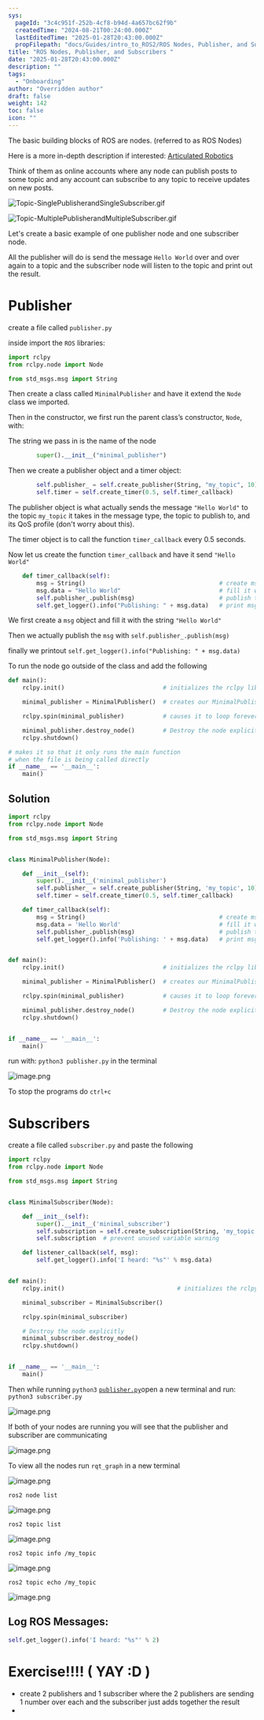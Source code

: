 ```yaml
---
sys:
  pageId: "3c4c951f-252b-4cf8-b94d-4a657bc62f9b"
  createdTime: "2024-08-21T00:24:00.000Z"
  lastEditedTime: "2025-01-28T20:43:00.000Z"
  propFilepath: "docs/Guides/intro_to_ROS2/ROS Nodes, Publisher, and Subscribers .md"
title: "ROS Nodes, Publisher, and Subscribers "
date: "2025-01-28T20:43:00.000Z"
description: ""
tags:
  - "Onboarding"
author: "Overridden author"
draft: false
weight: 142
toc: false
icon: ""
---
```


The basic building blocks of ROS are nodes. (referred to as ROS Nodes)

Here is a more in-depth description if interested: [Articulated Robotics](https://articulatedrobotics.xyz/tutorials/ready-for-ros/ros-overview#2-nodes)

Think of them as online accounts where any node can publish posts to some topic and any account can subscribe to any topic to receive updates on new posts.

![Topic-SinglePublisherandSingleSubscriber.gif](https://docs.ros.org/en/humble/_images/Topic-SinglePublisherandSingleSubscriber.gif)

![Topic-MultiplePublisherandMultipleSubscriber.gif](https://docs.ros.org/en/humble/_images/Topic-MultiplePublisherandMultipleSubscriber.gif)

Let's create a basic example of one publisher node and one subscriber node.

All the publisher will do is send the message `Hello World` over and over again to a topic and the subscriber node will listen to the topic and print out the result.

# Publisher

create a file called `publisher.py` 

inside import the `ROS` libraries:

```python
import rclpy
from rclpy.node import Node

from std_msgs.msg import String
```

Then create a class called `MinimalPublisher` and have it extend the `Node` class we imported.

Then in the constructor, we first run the parent class’s constructor, `Node`, with:

The string we pass in is the name of the node

```python
        super().__init__("minimal_publisher")
```

Then we create a publisher object and a timer object:

```python
        self.publisher_ = self.create_publisher(String, "my_topic", 10)
        self.timer = self.create_timer(0.5, self.timer_callback)
```

The publisher object is what actually sends the message `"Hello World"` to the topic `my_topic` it takes in the message type, the topic to publish to, and its QoS profile (don't worry about this).

The timer object is to call the function `timer_callback` every 0.5 seconds.

Now let us create the function `timer_callback` and have it send `"Hello World"`

```python
    def timer_callback(self):
        msg = String()                                      # create msg object
        msg.data = "Hello World"                            # fill it with data
        self.publisher_.publish(msg)                        # publish the message
        self.get_logger().info("Publishing: " + msg.data)   # print msg
```

We first create a `msg` object and fill it with the string `"Hello World"`

Then we actually publish the `msg` with `self.publisher_.publish(msg)`

finally we printout `self.get_logger().info("Publishing: " + msg.data)`

To run the node go outside of the class and add the following

```python
def main():
    rclpy.init()                            # initializes the rclpy library

    minimal_publisher = MinimalPublisher()  # creates our MinimalPublisher object

    rclpy.spin(minimal_publisher)           # causes it to loop forever

    minimal_publisher.destroy_node()        # Destroy the node explicitly
    rclpy.shutdown()

# makes it so that it only runs the main function
# when the file is being called directly
if __name__ == '__main__': 
    main()
```

## Solution

```python
import rclpy
from rclpy.node import Node

from std_msgs.msg import String


class MinimalPublisher(Node):

    def __init__(self):
        super().__init__('minimal_publisher')
        self.publisher_ = self.create_publisher(String, 'my_topic', 10)
        self.timer = self.create_timer(0.5, self.timer_callback)

    def timer_callback(self):
        msg = String()                                      # create msg object
        msg.data = 'Hello World'                            # fill it with data
        self.publisher_.publish(msg)                        # publish the message
        self.get_logger().info('Publishing: ' + msg.data)   # print msg


def main():
    rclpy.init()                            # initializes the rclpy library

    minimal_publisher = MinimalPublisher()  # creates our MinimalPublisher object

    rclpy.spin(minimal_publisher)           # causes it to loop forever

    minimal_publisher.destroy_node()        # Destroy the node explicitly
    rclpy.shutdown()


if __name__ == '__main__':
    main()
```

run with: `python3 publisher.py` in the terminal

![image.png](https://prod-files-secure.s3.us-west-2.amazonaws.com/d518164a-d88e-44d1-a4ee-3adb3bd8bce0/9214accb-ad5b-44f1-a31c-b3167c59138b/image.png?X-Amz-Algorithm=AWS4-HMAC-SHA256&X-Amz-Content-Sha256=UNSIGNED-PAYLOAD&X-Amz-Credential=ASIAZI2LB466VPBEEKEN%2F20250515%2Fus-west-2%2Fs3%2Faws4_request&X-Amz-Date=20250515T210805Z&X-Amz-Expires=3600&X-Amz-Security-Token=IQoJb3JpZ2luX2VjEHsaCXVzLXdlc3QtMiJHMEUCIQDXKVznWH6qDlOBEKa4f%2BfYr3zhY5CCeqrlOh7lMnWS5wIgP6%2FRzadtdQjR8go%2BkuHxPyvYlHDJ3clDTEmpw%2Bf7yu4q%2FwMINBAAGgw2Mzc0MjMxODM4MDUiDPA3T7VXulIxqanLfircA%2BqS3t%2F5Iqv%2FcvlTr7kN%2FrueaT2X9KE5aCl%2BssLqOpwQel%2FjHhFoP1e4PoiYCfPMc2tYzMpkyjdNYi0PdBIwUXaGDZ3pVxtC3iyHuqL8VstIIkM6S3k5bGQUeWqOxpUYCIT6EP6xKiH%2FTog4dvR9N%2BmgDiijDmInuJQ2yLqZJTX1sT1NyxWrXfsOJJt6G4NtIC%2B8HJuHKafLDM%2B1JNVGndv0P4rN7cFTt4BOZBx6UP5xdWBn1JvBadmhtdOZQIBgHB6rTKpFPenMV15YjYAeFksrDBDwrWQzj2K5Z1baIGGv0sjrgupml8ZlLksJUKCAJmpsiJg5TTfKxMgF5INBaj%2FpPUYMAcGMe1%2FvcUlCzBI8K9Rsq2yodC3Leg7%2FkcTiiNPdsW%2BqDhB6fZs5OjXTNgwBhJMvzCHCSbTYVEg%2B%2BccZMhBT8scHZQDcNC5bCalay001TUXeGN53FUrFrjjGS3AHi14sJOubf4pGJxkImYc0sJbxdTtzLWs4xW%2FgvWxGg2KFxJr%2BD6ofD3ttBYs%2F%2F7dgJ7CAy2X3GHZ6Rjy30TxLy1bq%2Fmo5gkM1YbwPACvSMM1YZJOm4jD3k%2BEcoR25Kc4xT1aaza0AJvPcKj2WSrgZVkJCZiFEX8GTreFXMLX7mMEGOqUBNMgXu%2FubEJ1fg7TCs7KtBoTuxOpcLEiUCunJ6VreksQmXdod8GJfvc2zl9EgyHaICmypf8NZKqZ7%2FRX7ed8XxMCGaQRQkVrdCpKio3YEMiBfkC2t%2Bap3Zxwp%2F48wN6Y1Qlu%2BhhfebJotq%2BxD%2FyYLCizpTNM6JeY16rI9UCjzAFmTYdZT0Q05Jo51cYdAvdZ%2BxxyGCQimBLlLq5zHuuu9AyTFJGXJ&X-Amz-Signature=c0e40d1600a7687f9ac977a836d600906c44f36b83def15b20a1063eb2d35323&X-Amz-SignedHeaders=host&x-id=GetObject)

To stop the programs do `ctrl+c`

# Subscribers

create a file called `subscriber.py` and paste the following

```python
import rclpy
from rclpy.node import Node

from std_msgs.msg import String


class MinimalSubscriber(Node):

    def __init__(self):
        super().__init__('minimal_subscriber')
        self.subscription = self.create_subscription(String, 'my_topic', self.listener_callback, 10)
        self.subscription  # prevent unused variable warning

    def listener_callback(self, msg):
        self.get_logger().info('I heard: "%s"' % msg.data)


def main():
    rclpy.init()                                # initializes the rclpy library

    minimal_subscriber = MinimalSubscriber()

    rclpy.spin(minimal_subscriber)

    # Destroy the node explicitly
    minimal_subscriber.destroy_node()
    rclpy.shutdown()


if __name__ == '__main__':
    main()
```

Then while running `python3` [`publisher.py`](http://publisher.py/)open a new terminal and run: `python3 subscriber.py` 

![image.png](https://prod-files-secure.s3.us-west-2.amazonaws.com/d518164a-d88e-44d1-a4ee-3adb3bd8bce0/611fccf2-c738-4dbd-94e9-98f209092866/image.png?X-Amz-Algorithm=AWS4-HMAC-SHA256&X-Amz-Content-Sha256=UNSIGNED-PAYLOAD&X-Amz-Credential=ASIAZI2LB466VPBEEKEN%2F20250515%2Fus-west-2%2Fs3%2Faws4_request&X-Amz-Date=20250515T210805Z&X-Amz-Expires=3600&X-Amz-Security-Token=IQoJb3JpZ2luX2VjEHsaCXVzLXdlc3QtMiJHMEUCIQDXKVznWH6qDlOBEKa4f%2BfYr3zhY5CCeqrlOh7lMnWS5wIgP6%2FRzadtdQjR8go%2BkuHxPyvYlHDJ3clDTEmpw%2Bf7yu4q%2FwMINBAAGgw2Mzc0MjMxODM4MDUiDPA3T7VXulIxqanLfircA%2BqS3t%2F5Iqv%2FcvlTr7kN%2FrueaT2X9KE5aCl%2BssLqOpwQel%2FjHhFoP1e4PoiYCfPMc2tYzMpkyjdNYi0PdBIwUXaGDZ3pVxtC3iyHuqL8VstIIkM6S3k5bGQUeWqOxpUYCIT6EP6xKiH%2FTog4dvR9N%2BmgDiijDmInuJQ2yLqZJTX1sT1NyxWrXfsOJJt6G4NtIC%2B8HJuHKafLDM%2B1JNVGndv0P4rN7cFTt4BOZBx6UP5xdWBn1JvBadmhtdOZQIBgHB6rTKpFPenMV15YjYAeFksrDBDwrWQzj2K5Z1baIGGv0sjrgupml8ZlLksJUKCAJmpsiJg5TTfKxMgF5INBaj%2FpPUYMAcGMe1%2FvcUlCzBI8K9Rsq2yodC3Leg7%2FkcTiiNPdsW%2BqDhB6fZs5OjXTNgwBhJMvzCHCSbTYVEg%2B%2BccZMhBT8scHZQDcNC5bCalay001TUXeGN53FUrFrjjGS3AHi14sJOubf4pGJxkImYc0sJbxdTtzLWs4xW%2FgvWxGg2KFxJr%2BD6ofD3ttBYs%2F%2F7dgJ7CAy2X3GHZ6Rjy30TxLy1bq%2Fmo5gkM1YbwPACvSMM1YZJOm4jD3k%2BEcoR25Kc4xT1aaza0AJvPcKj2WSrgZVkJCZiFEX8GTreFXMLX7mMEGOqUBNMgXu%2FubEJ1fg7TCs7KtBoTuxOpcLEiUCunJ6VreksQmXdod8GJfvc2zl9EgyHaICmypf8NZKqZ7%2FRX7ed8XxMCGaQRQkVrdCpKio3YEMiBfkC2t%2Bap3Zxwp%2F48wN6Y1Qlu%2BhhfebJotq%2BxD%2FyYLCizpTNM6JeY16rI9UCjzAFmTYdZT0Q05Jo51cYdAvdZ%2BxxyGCQimBLlLq5zHuuu9AyTFJGXJ&X-Amz-Signature=f90a27fd89105459d54b445bccc51488c222a618d900906e0d3db4ff352387b1&X-Amz-SignedHeaders=host&x-id=GetObject)

If both of your nodes are running you will see that the publisher and subscriber are communicating

![image.png](https://prod-files-secure.s3.us-west-2.amazonaws.com/d518164a-d88e-44d1-a4ee-3adb3bd8bce0/eea428b5-1cf0-43bb-a30b-81cbaf6c5c78/image.png?X-Amz-Algorithm=AWS4-HMAC-SHA256&X-Amz-Content-Sha256=UNSIGNED-PAYLOAD&X-Amz-Credential=ASIAZI2LB466VPBEEKEN%2F20250515%2Fus-west-2%2Fs3%2Faws4_request&X-Amz-Date=20250515T210805Z&X-Amz-Expires=3600&X-Amz-Security-Token=IQoJb3JpZ2luX2VjEHsaCXVzLXdlc3QtMiJHMEUCIQDXKVznWH6qDlOBEKa4f%2BfYr3zhY5CCeqrlOh7lMnWS5wIgP6%2FRzadtdQjR8go%2BkuHxPyvYlHDJ3clDTEmpw%2Bf7yu4q%2FwMINBAAGgw2Mzc0MjMxODM4MDUiDPA3T7VXulIxqanLfircA%2BqS3t%2F5Iqv%2FcvlTr7kN%2FrueaT2X9KE5aCl%2BssLqOpwQel%2FjHhFoP1e4PoiYCfPMc2tYzMpkyjdNYi0PdBIwUXaGDZ3pVxtC3iyHuqL8VstIIkM6S3k5bGQUeWqOxpUYCIT6EP6xKiH%2FTog4dvR9N%2BmgDiijDmInuJQ2yLqZJTX1sT1NyxWrXfsOJJt6G4NtIC%2B8HJuHKafLDM%2B1JNVGndv0P4rN7cFTt4BOZBx6UP5xdWBn1JvBadmhtdOZQIBgHB6rTKpFPenMV15YjYAeFksrDBDwrWQzj2K5Z1baIGGv0sjrgupml8ZlLksJUKCAJmpsiJg5TTfKxMgF5INBaj%2FpPUYMAcGMe1%2FvcUlCzBI8K9Rsq2yodC3Leg7%2FkcTiiNPdsW%2BqDhB6fZs5OjXTNgwBhJMvzCHCSbTYVEg%2B%2BccZMhBT8scHZQDcNC5bCalay001TUXeGN53FUrFrjjGS3AHi14sJOubf4pGJxkImYc0sJbxdTtzLWs4xW%2FgvWxGg2KFxJr%2BD6ofD3ttBYs%2F%2F7dgJ7CAy2X3GHZ6Rjy30TxLy1bq%2Fmo5gkM1YbwPACvSMM1YZJOm4jD3k%2BEcoR25Kc4xT1aaza0AJvPcKj2WSrgZVkJCZiFEX8GTreFXMLX7mMEGOqUBNMgXu%2FubEJ1fg7TCs7KtBoTuxOpcLEiUCunJ6VreksQmXdod8GJfvc2zl9EgyHaICmypf8NZKqZ7%2FRX7ed8XxMCGaQRQkVrdCpKio3YEMiBfkC2t%2Bap3Zxwp%2F48wN6Y1Qlu%2BhhfebJotq%2BxD%2FyYLCizpTNM6JeY16rI9UCjzAFmTYdZT0Q05Jo51cYdAvdZ%2BxxyGCQimBLlLq5zHuuu9AyTFJGXJ&X-Amz-Signature=c2850fd8805ca05bde58836ff7b283e9e483022b6f42594708048ed55f84f691&X-Amz-SignedHeaders=host&x-id=GetObject)

To view all the nodes run `rqt_graph` in a new terminal

![image.png](https://prod-files-secure.s3.us-west-2.amazonaws.com/d518164a-d88e-44d1-a4ee-3adb3bd8bce0/1d98e964-4318-4d62-b5c4-8c8f78368598/image.png?X-Amz-Algorithm=AWS4-HMAC-SHA256&X-Amz-Content-Sha256=UNSIGNED-PAYLOAD&X-Amz-Credential=ASIAZI2LB466VPBEEKEN%2F20250515%2Fus-west-2%2Fs3%2Faws4_request&X-Amz-Date=20250515T210805Z&X-Amz-Expires=3600&X-Amz-Security-Token=IQoJb3JpZ2luX2VjEHsaCXVzLXdlc3QtMiJHMEUCIQDXKVznWH6qDlOBEKa4f%2BfYr3zhY5CCeqrlOh7lMnWS5wIgP6%2FRzadtdQjR8go%2BkuHxPyvYlHDJ3clDTEmpw%2Bf7yu4q%2FwMINBAAGgw2Mzc0MjMxODM4MDUiDPA3T7VXulIxqanLfircA%2BqS3t%2F5Iqv%2FcvlTr7kN%2FrueaT2X9KE5aCl%2BssLqOpwQel%2FjHhFoP1e4PoiYCfPMc2tYzMpkyjdNYi0PdBIwUXaGDZ3pVxtC3iyHuqL8VstIIkM6S3k5bGQUeWqOxpUYCIT6EP6xKiH%2FTog4dvR9N%2BmgDiijDmInuJQ2yLqZJTX1sT1NyxWrXfsOJJt6G4NtIC%2B8HJuHKafLDM%2B1JNVGndv0P4rN7cFTt4BOZBx6UP5xdWBn1JvBadmhtdOZQIBgHB6rTKpFPenMV15YjYAeFksrDBDwrWQzj2K5Z1baIGGv0sjrgupml8ZlLksJUKCAJmpsiJg5TTfKxMgF5INBaj%2FpPUYMAcGMe1%2FvcUlCzBI8K9Rsq2yodC3Leg7%2FkcTiiNPdsW%2BqDhB6fZs5OjXTNgwBhJMvzCHCSbTYVEg%2B%2BccZMhBT8scHZQDcNC5bCalay001TUXeGN53FUrFrjjGS3AHi14sJOubf4pGJxkImYc0sJbxdTtzLWs4xW%2FgvWxGg2KFxJr%2BD6ofD3ttBYs%2F%2F7dgJ7CAy2X3GHZ6Rjy30TxLy1bq%2Fmo5gkM1YbwPACvSMM1YZJOm4jD3k%2BEcoR25Kc4xT1aaza0AJvPcKj2WSrgZVkJCZiFEX8GTreFXMLX7mMEGOqUBNMgXu%2FubEJ1fg7TCs7KtBoTuxOpcLEiUCunJ6VreksQmXdod8GJfvc2zl9EgyHaICmypf8NZKqZ7%2FRX7ed8XxMCGaQRQkVrdCpKio3YEMiBfkC2t%2Bap3Zxwp%2F48wN6Y1Qlu%2BhhfebJotq%2BxD%2FyYLCizpTNM6JeY16rI9UCjzAFmTYdZT0Q05Jo51cYdAvdZ%2BxxyGCQimBLlLq5zHuuu9AyTFJGXJ&X-Amz-Signature=32a252f32b5c2de0109c1bc7dc2bc373bfc17e98a3a8b6a98d43353723d7db05&X-Amz-SignedHeaders=host&x-id=GetObject)

`ros2 node list`

![image.png](https://prod-files-secure.s3.us-west-2.amazonaws.com/d518164a-d88e-44d1-a4ee-3adb3bd8bce0/680ac8cf-e6d9-4164-9ece-5b9a6fccffee/image.png?X-Amz-Algorithm=AWS4-HMAC-SHA256&X-Amz-Content-Sha256=UNSIGNED-PAYLOAD&X-Amz-Credential=ASIAZI2LB466VPBEEKEN%2F20250515%2Fus-west-2%2Fs3%2Faws4_request&X-Amz-Date=20250515T210805Z&X-Amz-Expires=3600&X-Amz-Security-Token=IQoJb3JpZ2luX2VjEHsaCXVzLXdlc3QtMiJHMEUCIQDXKVznWH6qDlOBEKa4f%2BfYr3zhY5CCeqrlOh7lMnWS5wIgP6%2FRzadtdQjR8go%2BkuHxPyvYlHDJ3clDTEmpw%2Bf7yu4q%2FwMINBAAGgw2Mzc0MjMxODM4MDUiDPA3T7VXulIxqanLfircA%2BqS3t%2F5Iqv%2FcvlTr7kN%2FrueaT2X9KE5aCl%2BssLqOpwQel%2FjHhFoP1e4PoiYCfPMc2tYzMpkyjdNYi0PdBIwUXaGDZ3pVxtC3iyHuqL8VstIIkM6S3k5bGQUeWqOxpUYCIT6EP6xKiH%2FTog4dvR9N%2BmgDiijDmInuJQ2yLqZJTX1sT1NyxWrXfsOJJt6G4NtIC%2B8HJuHKafLDM%2B1JNVGndv0P4rN7cFTt4BOZBx6UP5xdWBn1JvBadmhtdOZQIBgHB6rTKpFPenMV15YjYAeFksrDBDwrWQzj2K5Z1baIGGv0sjrgupml8ZlLksJUKCAJmpsiJg5TTfKxMgF5INBaj%2FpPUYMAcGMe1%2FvcUlCzBI8K9Rsq2yodC3Leg7%2FkcTiiNPdsW%2BqDhB6fZs5OjXTNgwBhJMvzCHCSbTYVEg%2B%2BccZMhBT8scHZQDcNC5bCalay001TUXeGN53FUrFrjjGS3AHi14sJOubf4pGJxkImYc0sJbxdTtzLWs4xW%2FgvWxGg2KFxJr%2BD6ofD3ttBYs%2F%2F7dgJ7CAy2X3GHZ6Rjy30TxLy1bq%2Fmo5gkM1YbwPACvSMM1YZJOm4jD3k%2BEcoR25Kc4xT1aaza0AJvPcKj2WSrgZVkJCZiFEX8GTreFXMLX7mMEGOqUBNMgXu%2FubEJ1fg7TCs7KtBoTuxOpcLEiUCunJ6VreksQmXdod8GJfvc2zl9EgyHaICmypf8NZKqZ7%2FRX7ed8XxMCGaQRQkVrdCpKio3YEMiBfkC2t%2Bap3Zxwp%2F48wN6Y1Qlu%2BhhfebJotq%2BxD%2FyYLCizpTNM6JeY16rI9UCjzAFmTYdZT0Q05Jo51cYdAvdZ%2BxxyGCQimBLlLq5zHuuu9AyTFJGXJ&X-Amz-Signature=c6f590642c4f75a13cd43056ef79852ba9e9cfd061973b2ed61e269c414c32be&X-Amz-SignedHeaders=host&x-id=GetObject)

`ros2 topic list`

![image.png](https://prod-files-secure.s3.us-west-2.amazonaws.com/d518164a-d88e-44d1-a4ee-3adb3bd8bce0/eee2ebe1-27ef-4a4a-96fb-2ca54126fb29/image.png?X-Amz-Algorithm=AWS4-HMAC-SHA256&X-Amz-Content-Sha256=UNSIGNED-PAYLOAD&X-Amz-Credential=ASIAZI2LB466VPBEEKEN%2F20250515%2Fus-west-2%2Fs3%2Faws4_request&X-Amz-Date=20250515T210805Z&X-Amz-Expires=3600&X-Amz-Security-Token=IQoJb3JpZ2luX2VjEHsaCXVzLXdlc3QtMiJHMEUCIQDXKVznWH6qDlOBEKa4f%2BfYr3zhY5CCeqrlOh7lMnWS5wIgP6%2FRzadtdQjR8go%2BkuHxPyvYlHDJ3clDTEmpw%2Bf7yu4q%2FwMINBAAGgw2Mzc0MjMxODM4MDUiDPA3T7VXulIxqanLfircA%2BqS3t%2F5Iqv%2FcvlTr7kN%2FrueaT2X9KE5aCl%2BssLqOpwQel%2FjHhFoP1e4PoiYCfPMc2tYzMpkyjdNYi0PdBIwUXaGDZ3pVxtC3iyHuqL8VstIIkM6S3k5bGQUeWqOxpUYCIT6EP6xKiH%2FTog4dvR9N%2BmgDiijDmInuJQ2yLqZJTX1sT1NyxWrXfsOJJt6G4NtIC%2B8HJuHKafLDM%2B1JNVGndv0P4rN7cFTt4BOZBx6UP5xdWBn1JvBadmhtdOZQIBgHB6rTKpFPenMV15YjYAeFksrDBDwrWQzj2K5Z1baIGGv0sjrgupml8ZlLksJUKCAJmpsiJg5TTfKxMgF5INBaj%2FpPUYMAcGMe1%2FvcUlCzBI8K9Rsq2yodC3Leg7%2FkcTiiNPdsW%2BqDhB6fZs5OjXTNgwBhJMvzCHCSbTYVEg%2B%2BccZMhBT8scHZQDcNC5bCalay001TUXeGN53FUrFrjjGS3AHi14sJOubf4pGJxkImYc0sJbxdTtzLWs4xW%2FgvWxGg2KFxJr%2BD6ofD3ttBYs%2F%2F7dgJ7CAy2X3GHZ6Rjy30TxLy1bq%2Fmo5gkM1YbwPACvSMM1YZJOm4jD3k%2BEcoR25Kc4xT1aaza0AJvPcKj2WSrgZVkJCZiFEX8GTreFXMLX7mMEGOqUBNMgXu%2FubEJ1fg7TCs7KtBoTuxOpcLEiUCunJ6VreksQmXdod8GJfvc2zl9EgyHaICmypf8NZKqZ7%2FRX7ed8XxMCGaQRQkVrdCpKio3YEMiBfkC2t%2Bap3Zxwp%2F48wN6Y1Qlu%2BhhfebJotq%2BxD%2FyYLCizpTNM6JeY16rI9UCjzAFmTYdZT0Q05Jo51cYdAvdZ%2BxxyGCQimBLlLq5zHuuu9AyTFJGXJ&X-Amz-Signature=5df0bfde2c11524b25ee52fe20dee844e01ffd08aad18014495f6c83b3e10b2d&X-Amz-SignedHeaders=host&x-id=GetObject)

`ros2 topic info /my_topic`

![image.png](https://prod-files-secure.s3.us-west-2.amazonaws.com/d518164a-d88e-44d1-a4ee-3adb3bd8bce0/6288ef12-cb9e-406f-b9eb-65feed3a9011/image.png?X-Amz-Algorithm=AWS4-HMAC-SHA256&X-Amz-Content-Sha256=UNSIGNED-PAYLOAD&X-Amz-Credential=ASIAZI2LB466VPBEEKEN%2F20250515%2Fus-west-2%2Fs3%2Faws4_request&X-Amz-Date=20250515T210805Z&X-Amz-Expires=3600&X-Amz-Security-Token=IQoJb3JpZ2luX2VjEHsaCXVzLXdlc3QtMiJHMEUCIQDXKVznWH6qDlOBEKa4f%2BfYr3zhY5CCeqrlOh7lMnWS5wIgP6%2FRzadtdQjR8go%2BkuHxPyvYlHDJ3clDTEmpw%2Bf7yu4q%2FwMINBAAGgw2Mzc0MjMxODM4MDUiDPA3T7VXulIxqanLfircA%2BqS3t%2F5Iqv%2FcvlTr7kN%2FrueaT2X9KE5aCl%2BssLqOpwQel%2FjHhFoP1e4PoiYCfPMc2tYzMpkyjdNYi0PdBIwUXaGDZ3pVxtC3iyHuqL8VstIIkM6S3k5bGQUeWqOxpUYCIT6EP6xKiH%2FTog4dvR9N%2BmgDiijDmInuJQ2yLqZJTX1sT1NyxWrXfsOJJt6G4NtIC%2B8HJuHKafLDM%2B1JNVGndv0P4rN7cFTt4BOZBx6UP5xdWBn1JvBadmhtdOZQIBgHB6rTKpFPenMV15YjYAeFksrDBDwrWQzj2K5Z1baIGGv0sjrgupml8ZlLksJUKCAJmpsiJg5TTfKxMgF5INBaj%2FpPUYMAcGMe1%2FvcUlCzBI8K9Rsq2yodC3Leg7%2FkcTiiNPdsW%2BqDhB6fZs5OjXTNgwBhJMvzCHCSbTYVEg%2B%2BccZMhBT8scHZQDcNC5bCalay001TUXeGN53FUrFrjjGS3AHi14sJOubf4pGJxkImYc0sJbxdTtzLWs4xW%2FgvWxGg2KFxJr%2BD6ofD3ttBYs%2F%2F7dgJ7CAy2X3GHZ6Rjy30TxLy1bq%2Fmo5gkM1YbwPACvSMM1YZJOm4jD3k%2BEcoR25Kc4xT1aaza0AJvPcKj2WSrgZVkJCZiFEX8GTreFXMLX7mMEGOqUBNMgXu%2FubEJ1fg7TCs7KtBoTuxOpcLEiUCunJ6VreksQmXdod8GJfvc2zl9EgyHaICmypf8NZKqZ7%2FRX7ed8XxMCGaQRQkVrdCpKio3YEMiBfkC2t%2Bap3Zxwp%2F48wN6Y1Qlu%2BhhfebJotq%2BxD%2FyYLCizpTNM6JeY16rI9UCjzAFmTYdZT0Q05Jo51cYdAvdZ%2BxxyGCQimBLlLq5zHuuu9AyTFJGXJ&X-Amz-Signature=d077f83d4688a9b8478a893bd7c04bfd140430c42fea892dbb3c872ac9562b1b&X-Amz-SignedHeaders=host&x-id=GetObject)

`ros2 topic echo /my_topic`

![image.png](https://prod-files-secure.s3.us-west-2.amazonaws.com/d518164a-d88e-44d1-a4ee-3adb3bd8bce0/0a6fcb4d-422d-4a6c-a803-749ef4adf2c6/image.png?X-Amz-Algorithm=AWS4-HMAC-SHA256&X-Amz-Content-Sha256=UNSIGNED-PAYLOAD&X-Amz-Credential=ASIAZI2LB466VPBEEKEN%2F20250515%2Fus-west-2%2Fs3%2Faws4_request&X-Amz-Date=20250515T210805Z&X-Amz-Expires=3600&X-Amz-Security-Token=IQoJb3JpZ2luX2VjEHsaCXVzLXdlc3QtMiJHMEUCIQDXKVznWH6qDlOBEKa4f%2BfYr3zhY5CCeqrlOh7lMnWS5wIgP6%2FRzadtdQjR8go%2BkuHxPyvYlHDJ3clDTEmpw%2Bf7yu4q%2FwMINBAAGgw2Mzc0MjMxODM4MDUiDPA3T7VXulIxqanLfircA%2BqS3t%2F5Iqv%2FcvlTr7kN%2FrueaT2X9KE5aCl%2BssLqOpwQel%2FjHhFoP1e4PoiYCfPMc2tYzMpkyjdNYi0PdBIwUXaGDZ3pVxtC3iyHuqL8VstIIkM6S3k5bGQUeWqOxpUYCIT6EP6xKiH%2FTog4dvR9N%2BmgDiijDmInuJQ2yLqZJTX1sT1NyxWrXfsOJJt6G4NtIC%2B8HJuHKafLDM%2B1JNVGndv0P4rN7cFTt4BOZBx6UP5xdWBn1JvBadmhtdOZQIBgHB6rTKpFPenMV15YjYAeFksrDBDwrWQzj2K5Z1baIGGv0sjrgupml8ZlLksJUKCAJmpsiJg5TTfKxMgF5INBaj%2FpPUYMAcGMe1%2FvcUlCzBI8K9Rsq2yodC3Leg7%2FkcTiiNPdsW%2BqDhB6fZs5OjXTNgwBhJMvzCHCSbTYVEg%2B%2BccZMhBT8scHZQDcNC5bCalay001TUXeGN53FUrFrjjGS3AHi14sJOubf4pGJxkImYc0sJbxdTtzLWs4xW%2FgvWxGg2KFxJr%2BD6ofD3ttBYs%2F%2F7dgJ7CAy2X3GHZ6Rjy30TxLy1bq%2Fmo5gkM1YbwPACvSMM1YZJOm4jD3k%2BEcoR25Kc4xT1aaza0AJvPcKj2WSrgZVkJCZiFEX8GTreFXMLX7mMEGOqUBNMgXu%2FubEJ1fg7TCs7KtBoTuxOpcLEiUCunJ6VreksQmXdod8GJfvc2zl9EgyHaICmypf8NZKqZ7%2FRX7ed8XxMCGaQRQkVrdCpKio3YEMiBfkC2t%2Bap3Zxwp%2F48wN6Y1Qlu%2BhhfebJotq%2BxD%2FyYLCizpTNM6JeY16rI9UCjzAFmTYdZT0Q05Jo51cYdAvdZ%2BxxyGCQimBLlLq5zHuuu9AyTFJGXJ&X-Amz-Signature=30bc61e34d3802a916c71847d8849276fb640cbd60c3dbf3f6d8e8c7504daac2&X-Amz-SignedHeaders=host&x-id=GetObject)

## Log ROS Messages:

```python
self.get_logger().info('I heard: "%s"' % 2)
```

# Exercise!!!! ( YAY :D )

- create 2 publishers and 1 subscriber where the 2 publishers are sending 1 number over each and the subscriber just adds together the result
- 
